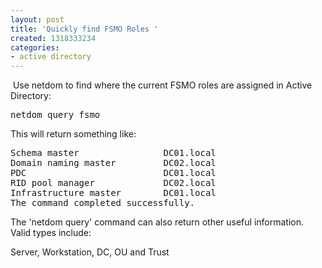 ```yaml
---
layout: post
title: 'Quickly find FSMO Roles '
created: 1318333234
categories:
- active directory
---
```

<p>&nbsp;Use netdom to find where the current FSMO roles are assigned in Active Directory:</p>
<pre>
netdom query fsmo</pre>
<p>This will return something like:</p>
<pre>
Schema master               <span class="Apple-tab-span" style="white-space:pre"> </span>DC01.local
Domain naming master        <span class="Apple-tab-span" style="white-space:pre"> </span>DC02.local
PDC                         <span class="Apple-tab-span" style="white-space:pre"> </span>DC01.local
RID pool manager            <span class="Apple-tab-span" style="white-space:pre"> </span>DC02.local
Infrastructure master       <span class="Apple-tab-span" style="white-space:pre"> </span>DC01.local
The command completed successfully.</pre>
<p>The 'netdom query' command can also return other useful information. Valid types include:</p>
<p>Server,&nbsp;Workstation,&nbsp;DC,&nbsp;OU and&nbsp;Trust</p>
<p>&nbsp;</p>
<p>&nbsp;</p>
